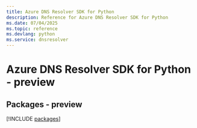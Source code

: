 ```yaml
---
title: Azure DNS Resolver SDK for Python
description: Reference for Azure DNS Resolver SDK for Python
ms.date: 07/04/2025
ms.topic: reference
ms.devlang: python
ms.service: dnsresolver
---
```

# Azure DNS Resolver SDK for Python - preview
## Packages - preview
[!INCLUDE [packages](dns-resolver-index.md)]
